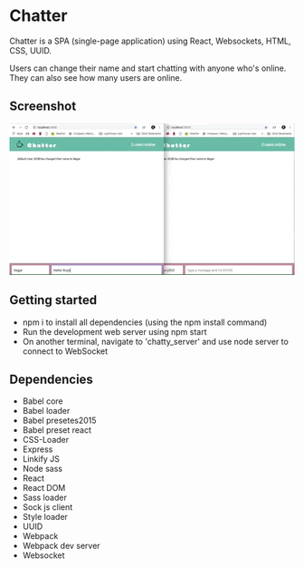 # Chatter

Chatter is a SPA (single-page application) using React, Websockets, HTML, CSS, UUID.

Users can change their name and start chatting with anyone who's online. They can also see how many users are online.

## Screenshot
!["Main page"](https://github.com/negamiri/chatty-app/blob/master/public/Chatter.gif?raw=true)

## Getting started
* npm i to install all dependencies (using the npm install command)
* Run the development web server using npm start
* On another terminal, navigate to 'chatty_server' and use node server to connect to WebSocket

## Dependencies
* Babel core
* Babel loader
* Babel presetes2015
* Babel preset react
* CSS-Loader
* Express
* Linkify JS
* Node sass
* React
* React DOM
* Sass loader
* Sock js client
* Style loader
* UUID
* Webpack
* Webpack dev server
* Websocket